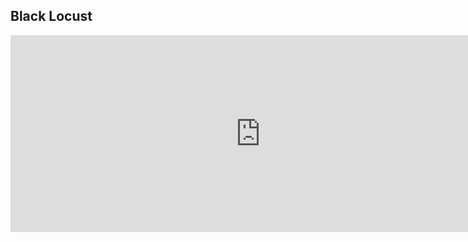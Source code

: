 ## Black Locust

<iframe width="800" height="315" src="https://www.youtube.com/embed/9pmB0bYAPhg" frameborder="0" allow="accelerometer; autoplay; encrypted-media; gyroscope; picture-in-picture" allowfullscreen></iframe>


